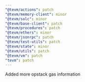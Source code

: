 ```yaml
---
"@tevm/actions": patch
"@tevm/memory-client": minor
"@tevm/solc": minor
"@tevm/base-client": patch
"@tevm/procedures": patch
"@tevm/ethers": minor
"@tevm/jsonrpc": patch
"@tevm/test-utils": patch
"@tevm/state": minor
"@tevm/utils": patch
"@tevm/vm": patch
"tevm": patch
---
```


Added more opstack gas information
